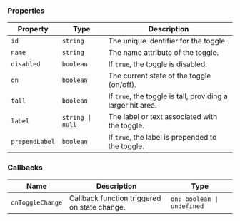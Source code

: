 ### Properties
| Property       | Type             | Description                                                 |
| -------------- | ---------------- | ----------------------------------------------------------- |
| `id`           | `string`         | The unique identifier for the toggle.                       |
| `name`         | `string`         | The name attribute of the toggle.                           |
| `disabled`     | `boolean`        | If `true`, the toggle is disabled.                          |
| `on`           | `boolean`        | The current state of the toggle (on/off).                   |
| `tall`         | `boolean`        | If `true`, the toggle is tall, providing a larger hit area. |
| `label`        | `string \| null` | The label or text associated with the toggle.               |
| `prependLabel` | `boolean`        | If `true`, the label is prepended to the toggle.            |

### Callbacks

| Name             | Description                                  | Type                       |
| ---------------- | -------------------------------------------- | -------------------------- |
| `onToggleChange` | Callback function triggered on state change. | `on: boolean \| undefined` |
